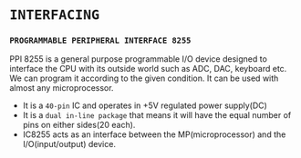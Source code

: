 # **`INTERFACING`**

### **`PROGRAMMABLE PERIPHERAL INTERFACE 8255`**
PPI 8255 is a general purpose programmable I/O device designed to interface the CPU with its outside world such as ADC, DAC, keyboard etc. We can program it according to the given condition. It can be used with almost any microprocessor.
- It is a `40-pin` IC and operates in +5V regulated power supply(DC)
- It is a `dual in-line package` that means it will have the equal number of pins on either sides(20 each).
- IC8255 acts as an interface between the MP(microprocessor) and the I/O(input/output) device.
